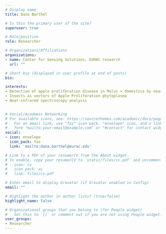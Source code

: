 ```yaml
---
# Display name
title: Dana Barthel

# Is this the primary user of the site?
superuser: true

# Role/position
role: Researcher

# Organizations/Affiliations
organizations:
- name: Center for Sensing Solutions, EURAC research
  url: ""

# Short bio (displayed in user profile at end of posts)
bio:

interests:
- Detection of apple proliferation disease in Malus × domestica by near infrared reflectance analysis of leaves
- Insects as vectors of Apple Proliferation phytoplasma
- Near-infrared spectroscopy analysis

    
# Social/Academic Networking
# For available icons, see: https://sourcethemes.com/academic/docs/page-builder/#icons
#   For an email link, use "fas" icon pack, "envelope" icon, and a link in the
#   form "mailto:your-email@example.com" or "#contact" for contact widget.
social:
- icon: envelope
  icon_pack: fas
  link: 'mailto:dana.barthel@eurac.edu'

# Link to a PDF of your resume/CV from the About widget.
# To enable, copy your resume/CV to `static/files/cv.pdf` and uncomment the lines below.
# - icon: cv
#   icon_pack: ai
#   link: files/cv.pdf

# Enter email to display Gravatar (if Gravatar enabled in Config)
email: ""

# Highlight the author in author lists? (true/false)
highlight_name: false

# Organizational groups that you belong to (for People widget)
#   Set this to `[]` or comment out if you are not using People widget.
user_groups:
- Researcher
---
```



